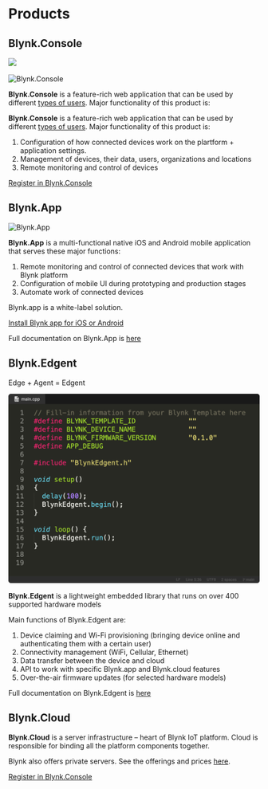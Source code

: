 # Products

## Blynk.Console

![](https://user-images.githubusercontent.com/72824404/119524638-8041df00-bd86-11eb-831a-0d38fc6c07d3.png)

![Blynk.Console](https://user-images.githubusercontent.com/72824404/119524638-8041df00-bd86-11eb-831a-0d38fc6c07d3.png)

**Blynk.Console** is a feature-rich web application that can be used by different [types of users](../concepts/users.md). Major functionality of this product is:

**Blynk.Console** is a feature-rich web application that can be used by different [types of users](../concepts/users.md). Major functionality of this product is:

1. Configuration of how connected devices work on the plartform + application settings.
2. Management of devices, their data, users, organizations and locations 
3. Remote monitoring and control of devices

[Register in Blynk.Console](https://blynk.cloud)

## Blynk.App

![Blynk.App](https://user-images.githubusercontent.com/72824404/119525085-e464a300-bd86-11eb-84dc-a4f3de0f7ec9.png)

**Blynk.App** is a multi-functional native iOS and Android mobile application that serves these major functions:

1. Remote monitoring and control of connected devices that work with Blynk platform
2. Configuration of mobile UI during prototyping and production stages
3. Automate work of connected devices

Blynk.app is a white-label solution.

[Install Blynk app for iOS or Android](../downloads/blynk-apps-for-ios-and-android.md)

Full documentation on Blynk.App is [here](../blynk.app/overview.md)

## Blynk.Edgent

Edge + Agent = Edgent

![](../.gitbook/assets/blynk-code-ide-wifi-provisioning.png)

**Blynk.Edgent** is a lightweight embedded library that runs on over 400 supported hardware models

Main functions of Blynk.Edgent are:

1. Device claiming and Wi-Fi provisioning \(bringing device online and authenticating them with a certain user\)
2. Connectivity management \(WiFi, Cellular, Ethernet\)
3. Data transfer between the device and cloud 
4. API to work with specific Blynk.app and Blynk.cloud features
5. Over-the-air firmware updates \(for selected hardware models\)

Full documentation on Blynk.Edgent is [here](../blynk.edgent/overview.md)

## Blynk.Cloud

**Blynk.Cloud** is a server infrastructure – heart of Blynk IoT platform. Cloud is responsible for binding all the platform components together.

Blynk also offers private servers. See the offerings and prices [here](https://blynk.io/pricing).

[Register in Blynk.Console](https://blynk.cloud)

